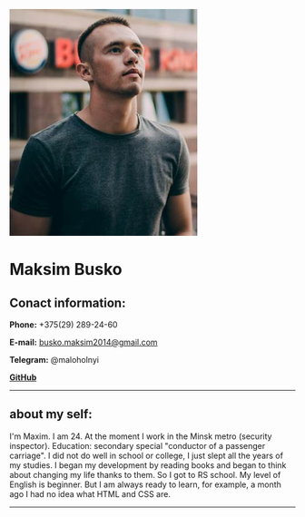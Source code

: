 ![photo](./assets/photo/image.jpg)
# Maksim Busko

## Conact information:
__Phone:__ +375(29) 289-24-60

__E-mail:__ busko.maksim2014@gmail.com

__Telegram:__ @maloholnyi

[__GitHub__](https://github.com/Makcim1997) 

--- 

## about my self:
I'm Maxim. I am 24. At the moment I work in the Minsk metro (security inspector). Education: secondary special "conductor of a passenger carriage". I did not do well in school or college, I just slept all the years of my studies. I began my development by reading books and began to think about changing my life thanks to them. So I got to RS school. My level of English is beginner. But I am always ready to learn, for example, a month ago I had no idea what HTML and CSS are.

---